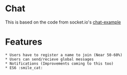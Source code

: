 # Chat
This is based on the code from socket.io's [chat-example](http://socket.io/get-started/chat/)

# Features
    * Users have to register a name to join (Near 50-60%)
    * Users can send/recieve global messages
    * Notifications (Improvements coming to this too)
    * ES6 :smile_cat: